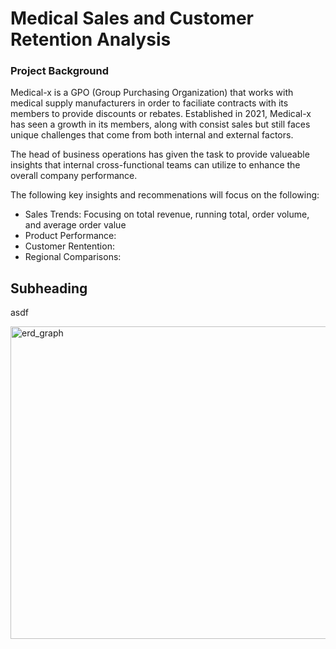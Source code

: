 # **Medical Sales and Customer Retention Analysis**

### Project Background
Medical-x is a GPO (Group Purchasing Organization) that works with medical supply manufacturers in order to faciliate contracts with its members to provide discounts or rebates. Established in 2021, Medical-x has seen a growth in its members, along with consist sales but still faces unique challenges that come from both internal and external factors. 

The head of business operations has given the task to provide valueable insights that internal cross-functional teams can utilize to enhance the overall company performance. 

The following key insights and recommenations will focus on the following:

* Sales Trends: Focusing on total revenue, running total, order volume, and average order value
* Product Performance:
* Customer Rentention:
* Regional Comparisons:



## Subheading
asdf


<img width="700" height="500" alt="erd_graph" src="https://github.com/user-attachments/assets/6710d95f-8f87-47d6-9db7-a95753366168" />
